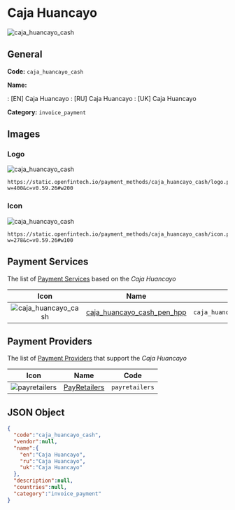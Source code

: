 
# Caja Huancayo 
![caja_huancayo_cash](https://static.openfintech.io/payment_methods/caja_huancayo_cash/logo.png?w=400&c=v0.59.26#w200)  

## General 
**Code:** `caja_huancayo_cash` 
 
**Name:** 
 
:	[EN] Caja Huancayo 
:	[RU] Caja Huancayo 
:	[UK] Caja Huancayo 
 
**Category:** `invoice_payment` 
 

## Images 

### Logo 
![caja_huancayo_cash](https://static.openfintech.io/payment_methods/caja_huancayo_cash/logo.png?w=400&c=v0.59.26#w200)  

```
https://static.openfintech.io/payment_methods/caja_huancayo_cash/logo.png?w=400&c=v0.59.26#w200
```  

### Icon 
![caja_huancayo_cash](https://static.openfintech.io/payment_methods/caja_huancayo_cash/icon.png?w=278&c=v0.59.26#w100)  

```
https://static.openfintech.io/payment_methods/caja_huancayo_cash/icon.png?w=278&c=v0.59.26#w100
```  

## Payment Services 
 
The list of [Payment Services](/payment-services/) based on the _Caja Huancayo_ 

|Icon|Name|Code| 
|:---:|:---:|:---:| 
|![caja_huancayo_cash](https://static.openfintech.io/payment_methods/caja_huancayo_cash/icon.png?w=278&c=v0.59.26#w100) |[caja_huancayo_cash_pen_hpp](/payment-services/caja_huancayo_cash_pen_hpp/)|`caja_huancayo_cash_pen_hpp`| 
 

## Payment Providers 
 
The list of [Payment Providers](/payment-providers/) that support the _Caja Huancayo_ 

|Icon|Name|Code| 
|:---:|:---:|:---:| 
|![payretailers](https://static.openfintech.io/payment_providers/payretailers/icon.svg?w=278&c=v0.59.26#w100) |[PayRetailers](/payment-providers/payretailers/)|`payretailers`| 
 

## JSON Object 

```json
{
  "code":"caja_huancayo_cash",
  "vendor":null,
  "name":{
    "en":"Caja Huancayo",
    "ru":"Caja Huancayo",
    "uk":"Caja Huancayo"
  },
  "description":null,
  "countries":null,
  "category":"invoice_payment"
}
```  
